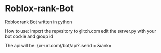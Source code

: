 # Roblox-rank-Bot
Roblox rank Bot written in python

How to use:
import the repository to glitch.com
edit the server.py with your bot cookie and group id


The api will be:
  {ur-url.com}/bot/api?userid = &rank=
